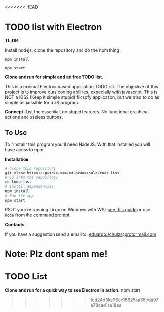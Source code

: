 <<<<<<< HEAD
# TODO list with Electron
**TL;DR**

Install nodejs, clone the repository and do the npm thing :
```
npm install

npm start
```
**Clone and run for simple and ad free TODO list.**

This is a minimal Electron based application TODO list. The objective of this project is to improve ours coding abilities, expecially with javascript. This is NOT a KISS (Keep it simple stupid) filosofy application, but we tried to do as simple as possible for a JS program.

**Concept**
Just the essential, no stupid features. No functional graphical actions and useless buttons.


## To Use
To "install" this program you'll need NodeJS. With that installed you will have acess to npm.

**Installation**
```bash
# Clone this repository
git clone https://github.com/eduardoschulz/todo-list
# Go into the repository
cd todo-list
# Install dependencies
npm install
# Run the app
npm start
```
PS: If your're running Linux on Windows with WSL [see this guide](https://www.howtogeek.com/261575/how-to-run-graphical-linux-desktop-applications-from-windows-10s-bash-shell/) or use `node` from the command prompt.

**Contacts**

If you have a suggestion send a email to:
eduardo.schulz@protonmail.com

Note: Plz dont spam me!
=======
# TODO List

**Clone and run for a quick way to see Electron in action.**
npm start
>>>>>>> fcd24d3ba96ce16625ba35eda97a78cad1ae18ea


